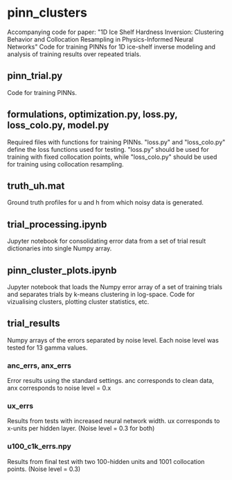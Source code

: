 # pinn_clusters
Accompanying code for paper: "1D Ice Shelf Hardness Inversion: Clustering Behavior and Collocation Resampling in
Physics-Informed Neural Networks" Code for training PINNs for 1D ice-shelf inverse modeling and analysis of training results over repeated trials.

## pinn_trial.py
Code for training PINNs.

## formulations, optimization.py, loss.py, loss_colo.py, model.py
Required files with functions for training PINNs. "loss.py" and "loss_colo.py" define the loss functions used for testing. "loss.py" should be used for training with fixed collocation points, while "loss_colo.py" should be used for training using collocation resampling.

## truth_uh.mat 
Ground truth profiles for u and h from which noisy data is generated.

## trial_processing.ipynb
Jupyter notebook for consolidating error data from a set of trial result dictionaries into single Numpy array.

## pinn_cluster_plots.ipynb
Jupyter notebook that loads the Numpy error array of a set of training trials and separates trials by k-means clustering in log-space. Code for vizualising clusters, plotting cluster statistics, etc.

## trial_results
Numpy arrays of the errors separated by noise level. Each noise level was tested for 13 gamma values.
### anc_errs, anx_errs
Error results using the standard settings. anc corresponds to clean data, anx corresponds to noise level = 0.x
### ux_errs
Results from tests with increased neural network width. ux corresponds to x-units per hidden layer. (Noise level = 0.3 for both)
### u100_c1k_errs.npy
Results from final test with two 100-hidden units and 1001 collocation points. (Noise level = 0.3)

